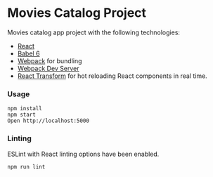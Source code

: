 # Movies Catalog Project

Movies catalog app project with the following technologies:
* [React](https://github.com/facebook/react)
* [Babel 6](http://babeljs.io)
* [Webpack](http://webpack.github.io) for bundling
* [Webpack Dev Server](http://webpack.github.io/docs/webpack-dev-server.html)
* [React Transform](https://github.com/gaearon/react-transform-hmr) for hot reloading React components in real time.

### Usage

```
npm install
npm start
Open http://localhost:5000
```

### Linting

ESLint with React linting options have been enabled.

```
npm run lint
```

